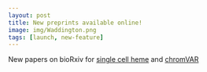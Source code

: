 ```yaml
---
layout: post
title: New preprints available online! 
image: img/Waddington.png
tags: [launch, new-feature]
---
```


New papers on bioRxiv for [single cell heme](http://biorxiv.org/content/early/2017/02/21/109843) and 
[chromVAR](http://biorxiv.org/content/early/2017/02/21/110346)